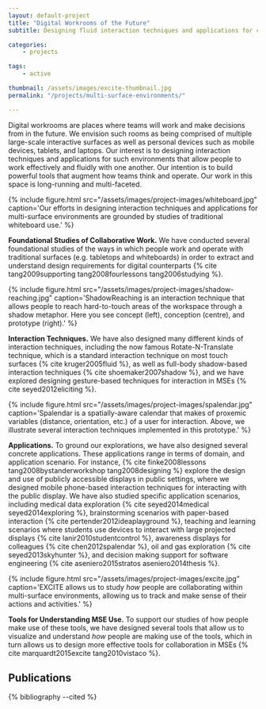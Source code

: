 ```yaml
---
layout: default-project
title: "Digital Workrooms of the Future"
subtitle: Designing fluid interaction techniques and applications for collaboration

categories:
    - projects

tags:
    - active

thumbnail: /assets/images/excite-thumbnail.jpg
permalink: "/projects/multi-surface-environments/"

---
```


Digital workrooms are places where teams will work and make decisions from in the future. We envision such rooms as being comprised of multiple large-scale interactive surfaces as well as personal devices such as mobile devices, tablets, and laptops. Our interest is to designing interaction techniques and applications for such environments that allow people to work effectively and fluidly with one another. Our intention is to build powerful tools that augment how teams think and operate. Our work in this space is long-running and multi-faceted.

{% include figure.html src="/assets/images/project-images/whiteboard.jpg" caption='Our efforts in designing interaction techniques and applications for multi-surface environments are grounded by studies of traditional whiteboard use.' %}

**Foundational Studies of Collaborative Work.** We have conducted several foundational studies of the ways in which people work and operate with traditional surfaces (e.g. tabletops and whiteboards) in order to extract and understand design requirements for digital counterparts {% cite tang2009supporting tang2008fourlessons tang2006studying %}.

{% include figure.html src="/assets/images/project-images/shadow-reaching.jpg" caption='ShadowReaching is an interaction technique that allows people to reach hard-to-touch areas of the workspace through a shadow metaphor. Here you see concept (left), conception (centre), and prototype (right).' %}

**Interaction Techniques.** We have also designed many different kinds of interaction techniques, including the now famous Rotate-N-Translate technique, which is a standard interaction technique on most touch surfaces {% cite kruger2005fluid %}, as well as full-body shadow-based interaction techniques {% cite shoemaker2007shadow %}, and we have explored designing gesture-based techniques for interaction in MSEs {% cite seyed2012eliciting %}.

{% include figure.html src="/assets/images/project-images/spalendar.jpg" caption='Spalendar is a spatially-aware calendar that makes of proxemic variables (distance, orientation, etc.) of a user for interaction. Above, we illustrate several interaction techniques implemented in this prototype.' %}

**Applications.** To ground our explorations, we have also designed several concrete applications. These applications range in terms of domain, and application scenario. For instance, {% cite finke2008lessons tang2008bystanderworkshop tang2008designing %} explore the design and use of publicly accessible displays in public settings, where we designed mobile phone-based interaction techniques for interacting with the public display. We have also studied specific application scenarios, including medical data exploration {% cite seyed2014medical seyed2014exploring %}, brainstorming scenarios with paper-based interaction {% cite pertender2012ideaplayground %}, teaching and learning scenarios where students use devices to interact with large projected displays {% cite lanir2010studentcontrol %}, awareness displays for colleagues {% cite chen2012spalendar %}, oil and gas exploration {% cite seyed2013skyhunter %}, and decision making support for software engineering {% cite aseniero2015stratos aseniero2014thesis %}.

{% include figure.html src="/assets/images/project-images/excite.jpg" caption='EXCITE allows us to study <em>how</em> people are collaborating within multi-surface environments, allowing us to track and make sense of their actions and activities.' %}

**Tools for Understanding MSE Use.** To support our studies of how people make use of these tools, we have designed several tools that allow us to visualize and understand _how_ people are making use of the tools, which in turn allows us to design more effective tools for collaboration in MSEs {% cite marquardt2015excite tang2010vistaco %}.

## Publications

{% bibliography --cited %}

